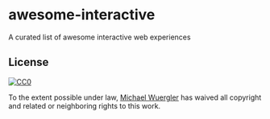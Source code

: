 # awesome-interactive
A curated list of awesome interactive web experiences


## License

[![CC0](http://i.creativecommons.org/p/zero/1.0/88x31.png)](http://creativecommons.org/publicdomain/zero/1.0/)

To the extent possible under law, [Michael Wuergler](http://sindresorhus.com) has waived all copyright and related or neighboring rights to this work.
